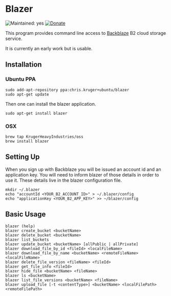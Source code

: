 # Blazer

![Maintained: yes](https://img.shields.io/badge/maintained-yes-brightgreen.svg)
[![Donate](https://img.shields.io/badge/paypal-donate-green.svg)](https://www.paypal.com/cgi-bin/webscr?cmd=_s-xclick&hosted_button_id=ULDAESU9WDWKG)

This program provides command line access to [Backblaze](https://www.backblaze.com/b2/cloud-storage.html) 
B2 cloud storage service.

It is currently an early work but is usable.

## Installation

### Ubuntu PPA

    sudo add-apt-repository ppa:chris.kruger+ubuntu/blazer
    sudo apt-get update

Then one can install the blazer application.

    sudo apt-get install blazer

### OSX

    brew tap KrugerHeavyIndustries/oss
    brew install blazer

## Setting Up

When you sign up with Backblaze you will be issued an account id and an
application key. You will need to inform blazer of those details in order to
use it. These details live in the blazer configuration file.

    mkdir ~/.blazer
    echo "accountId <YOUR_B2_ACCOUNT_ID>" > ~/.blazer/config
    echo "applicationKey <YOUR_B2_APP_KEY>" >> ~/blazer/config

## Basic Usage

    blazer (help)
    blazer create_bucket <bucketName>
    blazer delete_bucket <bucketName>
    blazer list_buckets
    blazer update_bucket <bucketName> [allPublic | allPrivate]
    blazer download_file_by_id <fileId> <localFileName>
    blazer download_file_by_name <bucketName> <remoteFileName> <localFileName>
    blazer delete_file_version <fileName> <fileId>
    blazer get_file_info <fileId>
    blazer hide_file <bucketName> <fileName>
    blazer ls <bucketName>
    blazer list_file_versions <bucketName> <fileName>
    blazer upload_file [-t <contentType>] <bucketName> <localFilePath> <remoteFilePath>
